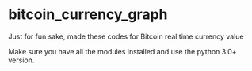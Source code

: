 # bitcoin_currency_graph
Just for fun sake, made these codes for Bitcoin real time currency value

Make sure you have all the modules installed and use the python 3.0+ version.
